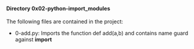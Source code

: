#### Directory 0x02-python-import_modules
The following files are contained in the project:
* 0-add.py: Imports the function def add(a,b) and contains name guard against __import__

